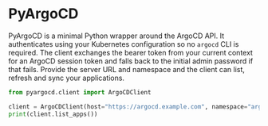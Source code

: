 # PyArgoCD

PyArgoCD is a minimal Python wrapper around the ArgoCD API. It authenticates using your Kubernetes configuration so no `argocd` CLI is required. The client exchanges the bearer token from your current context for an ArgoCD session token and falls back to the initial admin password if that fails. Provide the server URL and namespace and the client can list, refresh and sync your applications.

```python
from pyargocd.client import ArgoCDClient

client = ArgoCDClient(host="https://argocd.example.com", namespace="argocd")
print(client.list_apps())
```
